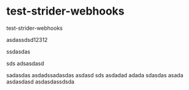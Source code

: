 test-strider-webhooks
=====================

test-strider-webhooks

asdassdsd12312

ssdasdas

sds adsasdasd

sadasdas
asdadssadasdas
asdasd
sds
asdadad
adada
sdasdas
asada
asdasdasd
asdasdassdsda
